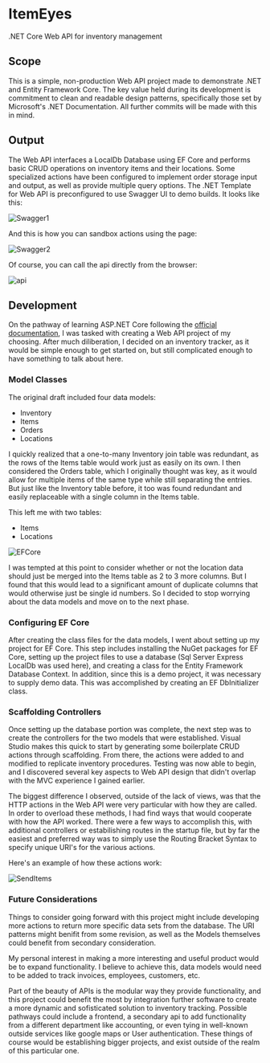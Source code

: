 # ItemEyes
.NET Core Web API for inventory management

## Scope
This is a simple, non-production Web API project made to demonstrate .NET and Entity Framework Core.
The key value held during its development is commitment to clean and readable
design patterns, specifically those set by Microsoft's .NET Documentation.
All further commits will be made with this in mind.

## Output
The Web API interfaces a LocalDb Database using EF Core and performs basic CRUD operations
on inventory items and their locations.  Some specialized actions have been configured to
implement order storage input and output, as well as provide multiple query options.
The .NET Template for Web API is preconfigured to use Swagger UI to demo builds. It looks like
this:

![Swagger1](https://user-images.githubusercontent.com/27789610/116793732-1b98aa80-aa8e-11eb-834b-88738df76c48.png)

And this is how you can sandbox actions using the page:

![Swagger2](https://user-images.githubusercontent.com/27789610/116793733-1dfb0480-aa8e-11eb-9346-e6effa1a8024.png)


Of course, you can call the api directly from the browser:

![api](https://user-images.githubusercontent.com/27789610/116793565-17b85880-aa8d-11eb-96f7-b2517f29f388.gif)

## Development
On the pathway of learning ASP.NET Core following the [official documentation](https://docs.microsoft.com/en-us/dotnet/),
I was tasked with creating a Web API project of my choosing. After much diliberation,
I decided on an inventory tracker, as it would be simple enough to get started on, but still
complicated enough to have something to talk about here.

### Model Classes
The original draft included four data models:
- Inventory
- Items
- Orders
- Locations

I quickly realized that a one-to-many Inventory join table was redundant, as the rows of the Items table
would work just as easily on its own. I then considered the Orders table, which I originally thought
was key, as it would allow for multiple items of the same type while still separating the entries.  But
just like the Inventory table before, it too was found redundant and easily replaceable with a single
column in the Items table.

This left me with two tables:
- Items
- Locations

![EFCore](https://user-images.githubusercontent.com/27789610/116800336-d85a2e00-aac5-11eb-8bc6-0c2ac8dbb94d.png)

I was tempted at this point to consider whether or not the location data should just be
merged into the Items table as 2 to 3 more columns.  But I found that this would lead to
a significant amount of duplicate columns that would otherwise just be single id numbers.  So I
decided to stop worrying about the data models and move on to the next phase.

### Configuring EF Core
After creating the class files for the data models, I went about setting up my project for
EF Core.  This step includes installing the NuGet packages for EF Core, setting up the project files
to use a database (Sql Server Express LocalDb was used here), and creating a class for the
Entity Framework Database Context.  In addition, since this is a demo project, it was necessary to
supply demo data.  This was accomplished by creating an EF DbInitializer class.

### Scaffolding Controllers
Once setting up the database portion was complete, the next step was to create the controllers
for the two models that were established. Visual Studio makes this quick to start by generating
some boilerplate CRUD actions through scaffolding.  From there, the actions were added to and modified
to replicate inventory procedures.  Testing was now able to begin, and I discovered several key
aspects to Web API design that didn't overlap with the MVC experience I gained earlier.

The biggest difference I observed, outside of the lack of views, was that the HTTP actions in
the Web API were very particular with how they are called.  In order to overload these methods,
I had find ways that would cooperate with how the API worked.  There were a few ways to accomplish
this, with additional controllers or estabilishing routes in the startup file, but by far the
easiest and preferred way was to simply use the Routing Bracket Syntax to specify unique
URI's for the various actions.

Here's an example of how these actions work:

![SendItems](https://user-images.githubusercontent.com/27789610/116800228-ce83fb00-aac4-11eb-8d00-1215a662f6fd.png)

### Future Considerations
Things to consider going forward with this project might include developing more actions to
return more specific data sets from the database.  The URI patterns might benifit from some
revision, as well as the Models themselves could benefit from secondary consideration.

My personal interest in making a more interesting and useful product would be to expand
functionality.  I believe to achieve this, data models would need to be added to track invoices,
employees, customers, etc.

Part of the beauty of APIs is the modular way they provide functionality, and this project could benefit
the most by integration further software to create a more dynamic and sofisticated solution
to inventory tracking.  Possible pathways could include a frontend, a secondary api to add
functionality from a different department like accounting, or even tying in well-known outside
services like google maps or User authentication.  These things of course would be establishing
bigger projects, and exist outside of the realm of this particular one.
